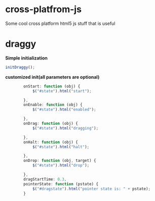 # cross-platfrom-js
Some cool cross platform html5 js stuff that is useful

# draggy
**Simple initialization**

```javascript
initDraggy();
```

**customized init(all parameters are optional)**

```javascript
        onStart: function (obj) {
            $("#state").html("start");

        },
        onEnable: function (obj) {
            $("#state").html("enabled");

        },
        onDrag: function (obj) {
            $("#state").html("dragging");

        },
        onHalt: function (obj) {
            $("#state").html("halt");

        },
        onDrop: function (obj, target) {
            $("#state").html("drop");

        },
        dragStartTime: 0.3,
        pointerState: function (pstate) {
            $("#dragstate").html("pointer state is: " + pstate);
        }

```
